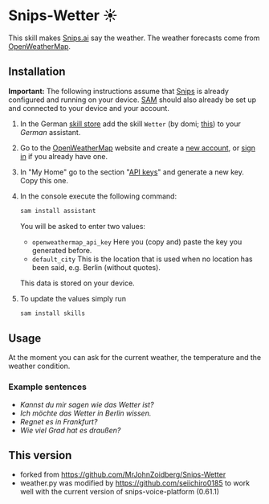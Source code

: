 # Snips-Wetter ☀
This skill makes [Snips.ai](https://snips.ai/) say the weather. The weather
forecasts come from [OpenWeatherMap](https://openweathermap.org/).

## Installation
**Important:** The following instructions assume that [Snips](https://snips.gitbook.io/documentation/snips-basics) is
already configured and running on your device. [SAM](https://snips.gitbook.io/getting-started/installation) should
also already be set up and connected to your device and your account.
1. In the German [skill store](https://console.snips.ai/) add the
skill `Wetter` (by domi; [this](https://console.snips.ai/app-editor/bundle_7ZYEq522Ang)) to
your *German* assistant.

2. Go to the [OpenWeatherMap](https://openweathermap.org/) website and create
a [new account](https://home.openweathermap.org/users/sign_up),
or [sign in](https://home.openweathermap.org/users/sign_in) if you already have one.

3. In "My Home" go to the section "[API keys](https://home.openweathermap.org/api_keys)" and generate a new key.
Copy this one.

4. In the console execute the following command:
    ```bash
    sam install assistant
    ```
    You will be asked to enter two values:
    - `openweathermap_api_key`
        Here you (copy and) paste the key you generated before.
    - `default_city`
        This is the location that is used when no location has been said, e.g. Berlin (without quotes).
    
    This data is stored on your device.
    
5. To update the values simply run
    ```bash
    sam install skills
    ```

## Usage
At the moment you can ask for the current weather, the temperature and the weather condition.

### Example sentences
- *Kannst du mir sagen wie das Wetter ist?*
- *Ich möchte das Wetter in Berlin wissen.*
- *Regnet es in Frankfurt?*
- *Wie viel Grad hat es draußen?*

## This version
- forked from https://github.com/MrJohnZoidberg/Snips-Wetter 
- weather.py was modified by https://github.com/seiichiro0185 to work well with the current version of snips-voice-platform  (0.61.1)
